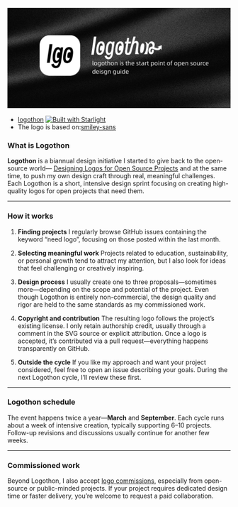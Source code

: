 

![](./banner.png)
-  [logothon](https://logothon.pages.dev/)  [![Built with Starlight](https://astro.badg.es/v2/built-with-starlight/tiny.svg)](https://starlight.astro.build)
- The logo is based on:[smiley-sans](https://github.com/atelier-anchor/smiley-sans)

### What is Logothon

**Logothon** is a biannual design initiative I started to give back to the open-source world— [Designing Logos for Open Source Projects](https://pick-up-the-light.pages.dev/en/technology-design/logothon-designing-logos-for-open-source-projects/)
and at the same time, to push my own design craft through real, meaningful challenges.
Each Logothon is a short, intensive design sprint focusing on creating high-quality logos for open projects that need them.

---

### How it works

1. **Finding projects**
   I regularly browse GitHub issues containing the keyword “need logo”, focusing on those posted within the last month.

2. **Selecting meaningful work**
   Projects related to education, sustainability, or personal growth tend to attract my attention, but I also look for ideas that feel challenging or creatively inspiring.

3. **Design process**
   I usually create one to three proposals—sometimes more—depending on the scope and potential of the project.
   Even though Logothon is entirely non-commercial, the design quality and rigor are held to the same standards as my commissioned work.

4. **Copyright and contribution**
   The resulting logo follows the project’s existing license.
   I only retain authorship credit, usually through a comment in the SVG source or explicit attribution.
   Once a logo is accepted, it’s contributed via a pull request—everything happens transparently on GitHub.

5. **Outside the cycle**
   If you like my approach and want your project considered, feel free to open an issue describing your goals.
   During the next Logothon cycle, I’ll review these first.

---

### Logothon schedule

The event happens twice a year—**March** and **September**.
Each cycle runs about a week of intensive creation, typically supporting 6–10 projects.
Follow-up revisions and discussions usually continue for another few weeks.

---

### Commissioned work

Beyond Logothon, I also accept [logo commissions](https://ko-fi.com/libregd), especially from open-source or public-minded projects.
If your project requires dedicated design time or faster delivery, you’re welcome to request a paid collaboration.



